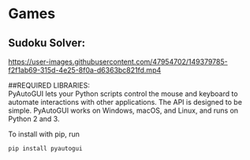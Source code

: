 # Games
## Sudoku Solver:<br />

https://user-images.githubusercontent.com/47954702/149379785-f2f1ab69-315d-4e25-8f0a-d6363bc821fd.mp4 

##REQUIRED LIBRARIES:<br />
PyAutoGUI lets your Python scripts control the mouse and keyboard to automate interactions with other applications. The API is designed to be simple. PyAutoGUI works on Windows, macOS, and Linux, and runs on Python 2 and 3.<br />

To install with pip, run 
```
pip install pyautogui
```
